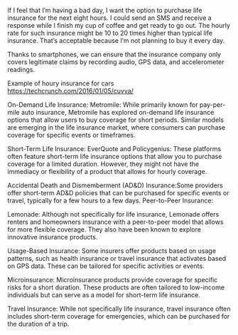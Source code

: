 If I feel that I’m having a bad day, I want the option to purchase life insurance for the next eight hours. I could send an SMS and receive a response while I finish my cup of coffee and get ready to go out. The hourly rate for such insurance might be 10 to 20 times higher than typical life insurance. That’s acceptable because I’m not planning to buy it every day.

Thanks to smartphones, we can ensure that the insurance company only covers legitimate claims by recording audio, GPS data, and accelerometer readings.



Example of houry insurance for cars https://techcrunch.com/2016/01/05/cuvva/


On-Demand Life Insurance: Metromile: While primarily known for pay-per-mile auto insurance, Metromile has explored on-demand life insurance options that allow users to buy coverage for short periods. Similar models are emerging in the life insurance market, where consumers can purchase coverage for specific events or timeframes.

Short-Term Life Insurance: EverQuote and Policygenius: These platforms often feature short-term life insurance options that allow you to purchase coverage for a limited duration. However, they might not have the immediacy or flexibility of a product that allows for hourly coverage.

Accidental Death and Dismemberment (AD&D) Insurance:Some providers offer short-term AD&D policies that can be purchased for specific events or travel, typically for a few hours to a few days.
Peer-to-Peer Insurance:

Lemonade: Although not specifically for life insurance, Lemonade offers renters and homeowners insurance with a peer-to-peer model that allows for more flexible coverage. They also have been known to explore innovative insurance products.

Usage-Based Insurance: Some insurers offer products based on usage patterns, such as health insurance or travel insurance that activates based on GPS data. These can be tailored for specific activities or events.

Microinsurance: Microinsurance products provide coverage for specific risks for a short duration. These products are often tailored to low-income individuals but can serve as a model for short-term life insurance.

Travel Insurance: While not specifically life insurance, travel insurance often includes short-term coverage for emergencies, which can be purchased for the duration of a trip.

